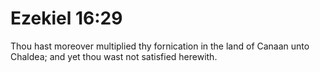 # Ezekiel 16:29

Thou hast moreover multiplied thy fornication in the land of Canaan unto Chaldea; and yet thou wast not satisfied herewith.